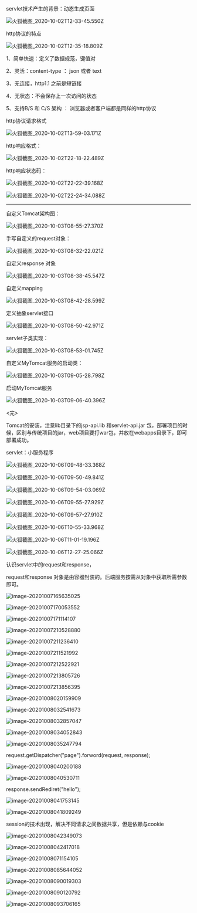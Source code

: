 servlet技术产生的背景：动态生成页面

![火狐截图_2020-10-02T12-33-45.550Z](笔记.assets/火狐截图_2020-10-02T12-33-45.550Z.png)

http协议的特点

![火狐截图_2020-10-02T12-35-18.809Z](笔记.assets/火狐截图_2020-10-02T12-35-18.809Z.png)

1、简单快速：定义了数据规范，键值对

2、灵活：content-type ： json  或者  text

3、无连接，http1.1  之前是短链接

4、无状态：不会保存上一次访问的状态

5、支持B/S 和 C/S 架构 ： 浏览器或者客户端都是同样的http协议



http协议请求格式

![火狐截图_2020-10-02T13-59-03.171Z](笔记.assets/火狐截图_2020-10-02T13-59-03.171Z.png)



http响应格式：

![火狐截图_2020-10-02T22-18-22.489Z](笔记.assets/火狐截图_2020-10-02T22-18-22.489Z.png)



http响应状态码：

![火狐截图_2020-10-02T22-22-39.168Z](笔记.assets/火狐截图_2020-10-02T22-22-39.168Z.png)

![火狐截图_2020-10-02T22-24-34.088Z](笔记.assets/火狐截图_2020-10-02T22-24-34.088Z.png)

---



自定义Tomcat架构图：

![火狐截图_2020-10-03T08-55-27.370Z](笔记.assets/火狐截图_2020-10-03T08-55-27.370Z.png)



手写自定义的request对象：

![火狐截图_2020-10-03T08-32-22.021Z](笔记.assets/火狐截图_2020-10-03T08-32-22.021Z.png)

自定义response 对象

![火狐截图_2020-10-03T08-38-45.547Z](笔记.assets/火狐截图_2020-10-03T08-38-45.547Z.png)

自定义mapping

![火狐截图_2020-10-03T08-42-28.599Z](笔记.assets/火狐截图_2020-10-03T08-42-28.599Z.png)

定义抽象servlet接口

![火狐截图_2020-10-03T08-50-42.971Z](笔记.assets/火狐截图_2020-10-03T08-50-42.971Z.png)

servlet子类实现：

![火狐截图_2020-10-03T08-53-01.745Z](笔记.assets/火狐截图_2020-10-03T08-53-01.745Z.png)

自定义MyTomcat服务的启动类：

![火狐截图_2020-10-03T09-05-28.798Z](笔记.assets/火狐截图_2020-10-03T09-05-28.798Z.png)

启动MyTomcat服务

![火狐截图_2020-10-03T09-06-40.396Z](笔记.assets/火狐截图_2020-10-03T09-06-40.396Z.png)



<完>

Tomcat的安装，注意lib目录下的jsp-api.lib 和servlet-api.jar 包，部署项目的时候，区别与传统项目的jar，web项目要打war包，并放在webapps目录下，即可部署成功。



servlet：小服务程序



![火狐截图_2020-10-06T09-48-33.368Z](笔记.assets/火狐截图_2020-10-06T09-48-33.368Z.png)

![火狐截图_2020-10-06T09-50-49.841Z](笔记.assets/火狐截图_2020-10-06T09-50-49.841Z.png)



![火狐截图_2020-10-06T09-54-03.069Z](笔记.assets/火狐截图_2020-10-06T09-54-03.069Z.png)

![火狐截图_2020-10-06T09-55-27.929Z](笔记.assets/火狐截图_2020-10-06T09-55-27.929Z.png)





![火狐截图_2020-10-06T09-57-27.910Z](笔记.assets/火狐截图_2020-10-06T09-57-27.910Z.png)

![火狐截图_2020-10-06T10-55-33.968Z](笔记.assets/火狐截图_2020-10-06T10-55-33.968Z.png)





![火狐截图_2020-10-06T11-01-19.196Z](笔记.assets/火狐截图_2020-10-06T11-01-19.196Z.png)





![火狐截图_2020-10-06T12-27-25.066Z](笔记.assets/火狐截图_2020-10-06T12-27-25.066Z.png)



认识servlet中的request和response，

request和response 对象是由容器封装的。后端服务按需从对象中获取所需参数即可。

![image-20201007165635025](笔记.assets/image-20201007165635025.png)

![image-20201007170053552](笔记.assets/image-20201007170053552.png)



![image-20201007171114107](笔记.assets/image-20201007171114107.png)

![image-20201007210528880](笔记.assets/image-20201007210528880.png)



![image-20201007211236410](笔记.assets/image-20201007211236410.png)



![image-20201007211521992](笔记.assets/image-20201007211521992.png)



![image-20201007212522921](笔记.assets/image-20201007212522921.png)



![image-20201007213805726](笔记.assets/image-20201007213805726.png)



![image-20201007213856395](笔记.assets/image-20201007213856395.png)

![image-20201008020159909](笔记.assets/image-20201008020159909.png)





![image-20201008032541673](笔记.assets/image-20201008032541673.png)

![image-20201008032857047](笔记.assets/image-20201008032857047.png)



![image-20201008034052843](笔记.assets/image-20201008034052843.png)



![image-20201008035247794](笔记.assets/image-20201008035247794.png)

request.getDispatcher("page").forword(request, response);



![image-20201008040200188](笔记.assets/image-20201008040200188.png)



![image-20201008040530711](笔记.assets/image-20201008040530711.png)

response.sendRediret("hello");



![image-20201008041753145](笔记.assets/image-20201008041753145.png)



![image-20201008041809249](笔记.assets/image-20201008041809249.png)



session的技术出现，解决不同请求之间数据共享，但是依赖与cookie

![image-20201008042349073](笔记.assets/image-20201008042349073.png)

![image-20201008042417018](笔记.assets/image-20201008042417018.png)



![image-20201008071154105](笔记.assets/image-20201008071154105.png)





![image-20201008085644052](笔记.assets/image-20201008085644052.png) 



![image-20201008090019303](笔记.assets/image-20201008090019303.png)

![image-20201008090120792](笔记.assets/image-20201008090120792.png)



![image-20201008093706165](笔记.assets/image-20201008093706165.png)